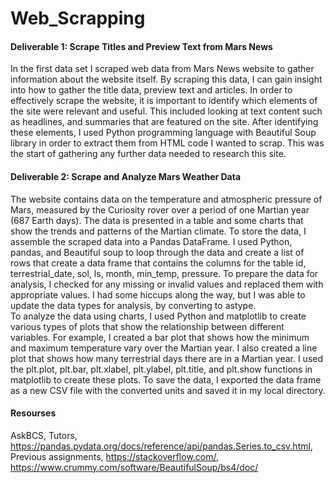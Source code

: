 # Web_Scrapping
#### Deliverable 1: Scrape Titles and Preview Text from Mars News
In the first data set I scraped web data from Mars News website to gather information about the website itself. By scraping this data, I can gain insight into how to gather the title data, preview text and articles.   In order to effectively scrape the website, it is important to identify which elements of the site were relevant and useful. This included looking at text content such as headlines, and summaries that are featured on the site. After identifying these elements, I used Python programming language with Beautiful Soup library in order to extract them from HTML code I wanted to scrap. This was the start of gathering any further data needed to research this site. 

#### Deliverable 2: Scrape and Analyze Mars Weather Data
The website contains data on the temperature and atmospheric pressure of Mars, measured by the Curiosity rover over a period of one Martian year (687 Earth days). The data is presented in a table and some charts that show the trends and patterns of the Martian climate.
To store the data, I assemble the scraped data into a Pandas DataFrame. I used Python, pandas, and Beautiful soup to loop through the data and create a list of rows that create a data frame that contains the columns for the table id, terrestrial_date, sol, ls, month, min_temp, pressure. 
To prepare the data for analysis, I checked for any missing or invalid values and replaced them with appropriate values. I had some hiccups along the way, but I was able to update the data types for analysis, by converting to astype.  
To analyze the data using charts, I used Python and matplotlib to create various types of plots that show the relationship between different variables. For example, I created a bar plot that shows how the minimum and maximum temperature vary over the Martian year. I also created a line plot that shows how many terrestrial days there are in a Martian year. I used the plt.plot, plt.bar, plt.xlabel, plt.ylabel, plt.title, and plt.show functions in matplotlib to create these plots.
To save the data, I exported the data frame as a new CSV file with the converted units and saved it in my local directory.

#### Resourses
AskBCS, 
Tutors, 
https://pandas.pydata.org/docs/reference/api/pandas.Series.to_csv.html,
Previous assignments,
https://stackoverflow.com/,
https://www.crummy.com/software/BeautifulSoup/bs4/doc/